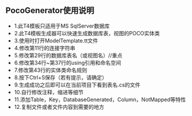 ﻿## PocoGenerator使用说明
 * 1.此T4模板只适用于MS SqlServer数据库
 * 2.此T4模板生成器可以快速生成数据库表，视图的POCO实体类
 * 3.使用时打开ModelTemplate.tt文件
 * 4.修改第11行的连接字符串
 * 5.修改第29行的数据库表名（或视图名）//重点
 * 6.修改第34行~第37行的using引用和命名空间
 * 7.修改第43行的实体类命名规则
 * 8.按下Ctrl+S保存（若有提示，请确定）
 * 9.生成成功之后即可以在当前项目下看到表名.cs的文件
 * 10.自行修改注释，缩进等细节
 * 11.添加Table，Key，DatabaseGenerated，Column，NotMapped等特性
 * 12.复制文件或者文件内容到需要的地方